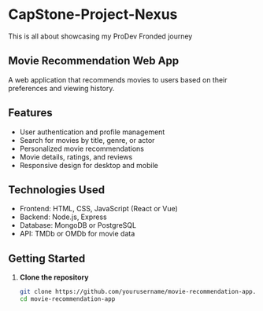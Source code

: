 # CapStone-Project-Nexus

This is all about showcasing my ProDev Fronded journey

## Movie Recommendation Web App

A web application that recommends movies to users based on their preferences and viewing history.

## Features

- User authentication and profile management
- Search for movies by title, genre, or actor
- Personalized movie recommendations
- Movie details, ratings, and reviews
- Responsive design for desktop and mobile

## Technologies Used

- Frontend: HTML, CSS, JavaScript (React or Vue)
- Backend: Node.js, Express
- Database: MongoDB or PostgreSQL
- API: TMDb or OMDb for movie data

## Getting Started

1. **Clone the repository**

   ```sh
   git clone https://github.com/yourusername/movie-recommendation-app.git
   cd movie-recommendation-app
